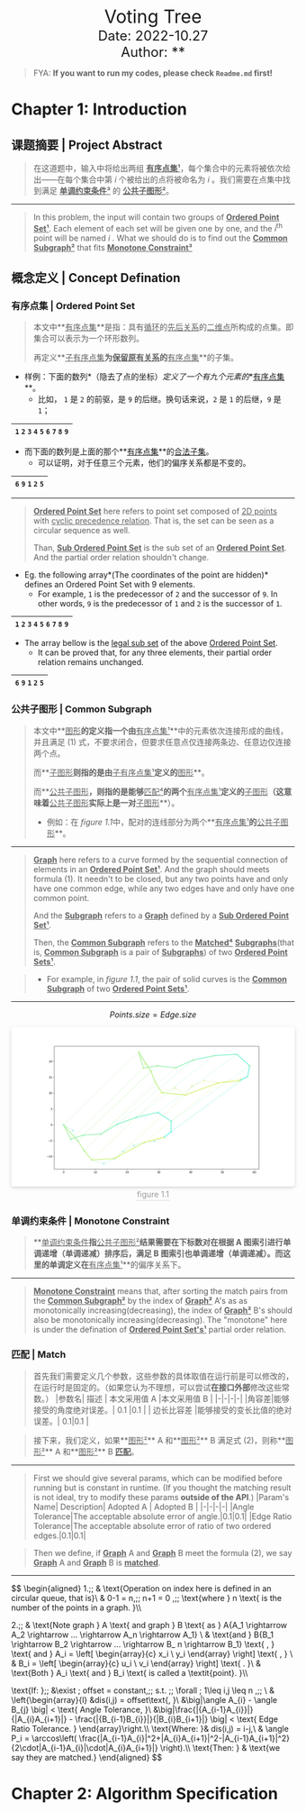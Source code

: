 









































<center><font size = 6> Voting Tree</font></center>
<center><font size = 5> Date: 2022-10.27</font></center>
<center><font size = 5> Author: **</font></center>





































> FYA:    **If you want to run my codes, please check `Readme.md` first!**





# Chapter 1: Introduction

## 课题摘要 | Project Abstract

> 在这道题中，输入中将给出两组 **<u>有序点集¹</u>**，每个集合中的元素将被依次给出——在每个集合中第 $i$ 个被给出的点将被命名为 $i$ 。我们需要在点集中找到满足 **<u>单调约束条件³</u>** 的 **<u>公共子图形²</u>**。

---

> In this problem, the input will contain two groups of **<u>Ordered Point Set¹</u>**. Each element of each set will be given one by one, and the $i^\text{th}$ point will be named $i$ . What we should do is to find out the **<u>Common Subgraph²</u>** that fits **<u>Monotone Constraint³</u>**

## 概念定义 | Concept Defination

### 有序点集 | Ordered Point Set

> 本文中**<u>有序点集</u>**是指：具有<u>循环</u>的<u>先后关系</u>的<u>二维点</u>所构成的点集。即集合可以表示为一个环形数列。
>
> 再定义**<u>子有序点集</u>**为<u>保留原有关系</u>的**<u>有序点集</u>**的子集。

- 样例：下面的数列*（隐去了点的坐标）*定义了一个有九个元素的**<u>有序点集</u>**。
  - 比如， `1` 是 `2` 的前驱，是 `9` 的后继。换句话来说，`2` 是 `1` 的后继，`9` 是 `1`；


| `1`   `2`   `3`   `4`   `5`   `6`   `7`   `8`   `9` |
| --------------------------------------------------- |

- 而下面的数列是上面的那个**<u>有序点集</u>**的<u>合法子集</u>。
  - 可以证明，对于任意三个元素，他们的偏序关系都是不变的。


| `6` `9` `1` `2` `5` |
| --------------------------------------------------- |

---

> **<u>Ordered Point Set</u>** here refers to point set composed of <u>2D points</u> with <u>cyclic precedence relation</u>. That is, the set can be seen as a circular sequence as well.
>
> Than, **<u>Sub Ordered Point Set</u>** is the sub set of an **<u>Ordered Point Set</u>**. And the partial order relation shouldn't change.

- Eg. the following array*(The coordinates of the point are hidden)* defines an Ordered Point Set with 9 elements. 
  - For example, `1` is the predecessor of `2` and the successor of `9`. In other words, `9` is the predecessor of `1` and `2` is the successor of `1`.

| `1`   `2`   `3`   `4`   `5`   `6`   `7`   `8`   `9` |
| --------------------------------------------------- |

- The array bellow is the <u>legal sub set</u> of the above <u>Ordered Point Set</u>.
  - It can be proved that, for any three elements, their partial order relation remains unchanged.

| `6` `9` `1` `2` `5` |
| ------------------- |


### 公共子图形 | Common Subgraph

> 本文中**<u>图形</u>**的定义指一个由**<u>有序点集¹</u>**中的元素依次连接形成的曲线，并且满足 $(1)$ 式，不要求闭合，但要求任意点仅连接两条边、任意边仅连接两个点。
>
> 而**<u>子图形</u>**则指的是由**<u>子有序点集¹</u>**定义的**<u>图形</u>**。
>
> 而**<u>公共子图形</u>**，则指的是能够**<u>匹配⁴</u>**的两个**<u>有序点集¹</u>**定义的**<u>子图形</u>**（这意味着**<u>公共子图形</u>**实际上是一对**<u>子图形</u>**）。
>
> - 例如：在 *figure 1.1*中，配对的连线部分为两个**<u>有序点集¹</u>**的**<u>公共子图形</u>**。

---

> **<u>Graph</u>** here refers to a curve formed by the sequential connection of elements in an **<u>Ordered Point Set¹</u>**. And the graph should meets formula $(1)$. It needn't to be closed, but any two points have and only have one common edge, while any two edges have and only have one common point.
>
> And the **<u>Subgraph</u>** refers to a **<u>Graph</u>** defined by a **<u>Sub Ordered Point Set¹</u>**.
>
> Then, the **<u>Common Subgraph</u>** refers to the **<u>Matched⁴</u>** **<u>Subgraphs</u>**(that is, **<u>Common Subgraph</u>** is a pair of **<u>Subgraphs</u>**) of two **<u>Ordered Point Sets¹</u>**.

> - For example, in *figure 1.1*, the pair of solid curves is the **<u>Common Subgraph</u>** of two **<u>Ordered Point Sets¹</u>**. 

---
$$
Points.size = Edge.size
$$

<center>
    <img style="border-radius: 0.3125em;
    box-shadow: 0 2px 4px 0 rgba(34,36,38,.12),0 2px 10px 0 rgba(34,36,38,.08);" 
    src="img/Figure_1.png">
    <br>
    <div style="color:orange; border-bottom: 1px solid #d9d9d9;
    display: inline-block;
    color: #999;
    padding: 2px;">figure 1.1</div>
</center>


### 单调约束条件 | Monotone Constraint

> **<u>单调约束条件</u>**指**<u>公共子图形²</u>**结果需要在下标数对在根据 A 图索引进行单调递增（单调递减）排序后，满足 B 图索引也单调递增（单调递减）。而这里的单调定义在**<u>有序点集¹</u>**的偏序关系下。

---

> **<u>Monotone Constraint</u>** means that, after sorting the match pairs from the **<u>Common Subgraph²</u>** by the index of **<u>Graph²</u>** A's as as monotonically increasing(decreasing), the index of **<u>Graph²</u>** B's should also be monotonically increasing(decreasing). The "monotone" here is under the defination of **<u>Ordered Point Set's¹</u>** partial order relation.

### 匹配 | Match

> 首先我们需要定义几个参数，这些参数的具体取值在运行前是可以修改的，在运行时是固定的。（如果您认为不理想，可以尝试**在接口外部**修改这些常数。）
> |参数名| 描述 | 本文采用值 A |本文采用值 B |
> |-|-|-|-|
> |角容差|能够接受的角度绝对误差。| 0.1 |0.1 |
> | 边长比容差 |能够接受的变长比值的绝对误差。| 0.1|0.1 |

> 接下来，我们定义，如果**<u>图形²</u>** A 和**<u>图形²</u>** B 满足式 $(2)$，则称**<u>图形²</u>** A 和**<u>图形²</u>** B **<u>匹配</u>**。


---

> First we should give several params, which can be modified before running but is constant in runtime. (If you thought the matching result is not ideal, try to modify these params **outside of the API**.)
> |Param's Name| Description| Adopted  A | Adopted B |
> |-|-|-|-|
> |Angle Tolerance|The acceptable absolute error of angle.|0.1|0.1|
> |Edge Ratio Tolerance|The acceptable absolute error of ratio of two ordered edges.|0.1|0.1|

> Then we define, if **<u>Graph</u>** A and **<u>Graph</u>** B meet the formula $(2)$, we say **<u>Graph</u>** A and **<u>Graph</u>** B is **<u>matched</u>**.

---

$$
\begin{aligned}
1.\;\; & \text{Operation on index here is defined in an circular queue, that is}\\
& 0-1 = n,\;\; n+1 = 0 ,\;\; \text{where } n \text{ is the number of the points in a graph. }\\\\

2.\;\; & \text{Note graph } A \text{ and graph } B \text{ as } A\{A_1 \rightarrow A_2 \rightarrow ... \rightarrow A_n \rightarrow A_1\} \\
& \text{and } B\{B_1 \rightarrow B_2 \rightarrow ... \rightarrow B_ n \rightarrow B_1\} \text{ , } \text{ and } A_i = \left[
																																\begin{array}{c}
																																	x_i \\
																																	y_i
																																\end{array}
																															\right] \text{ , } \\
& B_i = \left[
	\begin{array}{c}
		u_i \\
		v_i
	\end{array}
\right] \text{ . }\\
& \text{Both } A_i \text{ and } B_i \text{ is called a \textit{point}. }\\\\

\text{If: }\;\; &\exist \; offset = constant,\;\; s.t. \;\; \forall \; 1\leq i,j \leq n ,\;\; \\
	& \left\{\begin{array}{l}
		&dis(i,j) = offset\text{, }\\
		&\big|\angle A_{i} - \angle B_{j} \big| < \text{ Angle Tolerance, }\\
		&\big|\frac{|{A_{i-1}A_{i}}|}{|A_{i}A_{i+1}|} - \frac{|{B_{i-1}B_{i}}|}{|B_{i}B_{i+1}|} \big| < \text{ Edge Ratio Tolerance. }
	\end{array}\right.\\\\
\text{Where: }& dis(i,j) = i-j,\\
& \angle P_i = \arccos\left( \frac{|A_{i-1}A_{i}|^2+|A_{i}A_{i+1}|^2-|A_{i-1}A_{i+1}|^2}{2\cdot|A_{i-1}A_{i}|\cdot|A_{i}A_{i+1}|} \right).\\\\
\text{Then: } & \text{we say they are matched.}
\end{aligned}
$$





# Chapter 2: Algorithm Specification





















